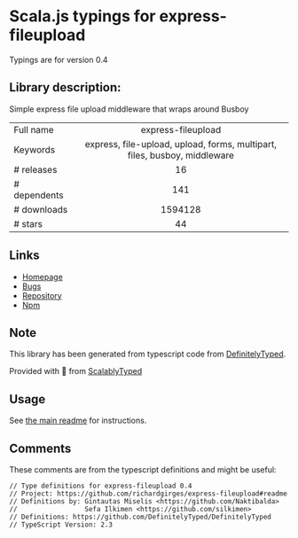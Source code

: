 
# Scala.js typings for express-fileupload

Typings are for version 0.4

## Library description:
Simple express file upload middleware that wraps around Busboy

|                    |                 |
| ------------------ | :-------------: |
| Full name          | express-fileupload |
| Keywords           | express, file-upload, upload, forms, multipart, files, busboy, middleware |
| # releases         | 16 |
| # dependents       | 141 |
| # downloads        | 1594128 |
| # stars            | 44 |

## Links
- [Homepage](https://github.com/richardgirges/express-fileupload#readme)
- [Bugs](https://github.com/richardgirges/express-fileupload/issues)
- [Repository](https://github.com/richardgirges/express-fileupload)
- [Npm](https://www.npmjs.com/package/express-fileupload)
    


## Note
This library has been generated from typescript code from [DefinitelyTyped](https://definitelytyped.org).

Provided with :purple_heart: from [ScalablyTyped](https://github.com/oyvindberg/ScalablyTyped)

## Usage
See [the main readme](../../readme.md) for instructions.

## Comments

These comments are from the typescript definitions and might be useful:
```
// Type definitions for express-fileupload 0.4
// Project: https://github.com/richardgirges/express-fileupload#readme
// Definitions by: Gintautas Miselis <https://github.com/Naktibalda>
//                 Sefa Ilkimen <https://github.com/silkimen>
// Definitions: https://github.com/DefinitelyTyped/DefinitelyTyped
// TypeScript Version: 2.3

```

